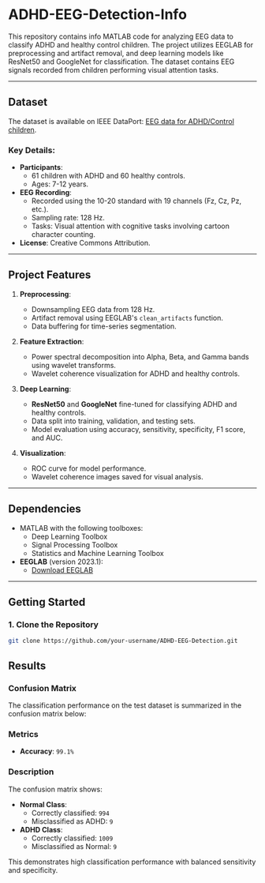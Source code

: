 # ADHD-EEG-Detection-Info
This repository contains info MATLAB code for analyzing EEG data to classify ADHD and healthy control children. The project utilizes EEGLAB for preprocessing and artifact removal, and deep learning models like ResNet50 and GoogleNet for classification. The dataset contains EEG signals recorded from children performing visual attention tasks.


---

## Dataset

The dataset is available on IEEE DataPort: [EEG data for ADHD/Control children](https://doi.org/10.21227/rzfh-zn36). 

### Key Details:
- **Participants**:
  - 61 children with ADHD and 60 healthy controls.
  - Ages: 7-12 years.
- **EEG Recording**:
  - Recorded using the 10-20 standard with 19 channels (Fz, Cz, Pz, etc.).
  - Sampling rate: 128 Hz.
  - Tasks: Visual attention with cognitive tasks involving cartoon character counting.
- **License**: Creative Commons Attribution.

---

## Project Features

1. **Preprocessing**:
   - Downsampling EEG data from 128 Hz.
   - Artifact removal using EEGLAB's `clean_artifacts` function.
   - Data buffering for time-series segmentation.

2. **Feature Extraction**:
   - Power spectral decomposition into Alpha, Beta, and Gamma bands using wavelet transforms.
   - Wavelet coherence visualization for ADHD and healthy controls.

3. **Deep Learning**:
   - **ResNet50** and **GoogleNet** fine-tuned for classifying ADHD and healthy controls.
   - Data split into training, validation, and testing sets.
   - Model evaluation using accuracy, sensitivity, specificity, F1 score, and AUC.

4. **Visualization**:
   - ROC curve for model performance.
   - Wavelet coherence images saved for visual analysis.

---

## Dependencies

- MATLAB with the following toolboxes:
  - Deep Learning Toolbox
  - Signal Processing Toolbox
  - Statistics and Machine Learning Toolbox
- **EEGLAB** (version 2023.1):
  - [Download EEGLAB](https://sccn.ucsd.edu/eeglab/index.php)

---

## Getting Started

### 1. Clone the Repository
```bash
git clone https://github.com/your-username/ADHD-EEG-Detection.git

```

## Results

### Confusion Matrix
The classification performance on the test dataset is summarized in the confusion matrix below:

### Metrics
- **Accuracy**: `99.1%`


### Description
The confusion matrix shows:
- **Normal Class**:
  - Correctly classified: `994`
  - Misclassified as ADHD: `9`
- **ADHD Class**:
  - Correctly classified: `1009`
  - Misclassified as Normal: `9`

This demonstrates high classification performance with balanced sensitivity and specificity.
